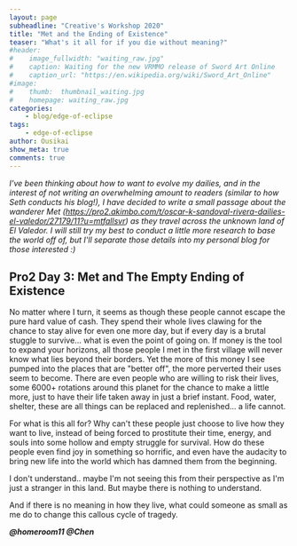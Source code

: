 ```yaml
---
layout: page
subheadline: "Creative's Workshop 2020"
title: "Met and the Ending of Existence"
teaser: "What's it all for if you die without meaning?"
#header:
#    image_fullwidth: "waiting_raw.jpg"
#    caption: Waiting for the new VRMMO release of Sword Art Online
#    caption_url: "https://en.wikipedia.org/wiki/Sword_Art_Online"
#image:
#    thumb:  thumbnail_waiting.jpg
#    homepage: waiting_raw.jpg
categories:
    - blog/edge-of-eclipse
tags:
    - edge-of-eclipse
author: Ousikai
show_meta: true
comments: true
---
```

*I've been thinking about how to want to evolve my dailies, and in the interest of not writing an overwhelming amount to readers (similar to how Seth conducts his blog!), I have decided to write a small passage about the wanderer Met (https://pro2.akimbo.com/t/oscar-k-sandoval-rivera-dailies-el-valedor/27179/11?u=mtfallsvr)  as they travel across the unknown land of El Valedor. I will still try my best to conduct a little more research to base the world off of, but I'll separate those details into my personal blog for those interested :)* 

## Pro2 Day 3: Met and The Empty Ending of Existence
No matter where I turn, it seems as though these people cannot escape the pure hard value of cash. They spend their whole lives clawing for the chance to stay alive for even one more day, but if every day is a brutal stuggle to survive... what is even the point of going on. 
If money is the tool to expand your horizons, all those people I met in the first village will never know what lies beyond their borders. Yet the more of this money I see pumped into the places that are "better off", the more perverted their uses seem to become. There are even people who are willing to risk their lives, some 6000+ rotations around this planet for the chance to make a little more, just to have their life taken away in just a brief instant. Food, water, shelter, these are all things can be replaced and replenished... a life cannot. 

For what is this all for? Why can't these people just choose to live how they want to live, instead of being forced to prostitute their time, energy, and souls into some hollow and empty struggle for survival. How do these people even find joy in something so horrific, and even have the audacity to bring new life into the world which has damned them from the beginning.

I don't understand.. maybe I'm not seeing this from their perspective as I'm just a stranger in this land. But maybe there is nothing to understand.

And if there is no meaning in how they live, what could someone as small as me do to change this callous cycle of tragedy. 

***@homeroom11 @Chen***